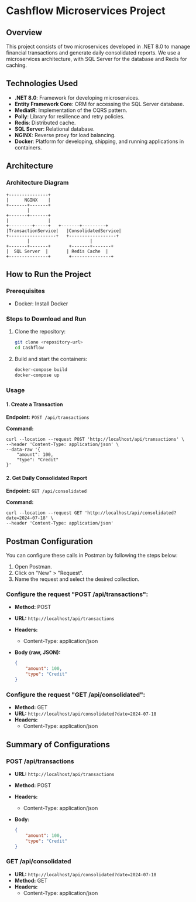

# Cashflow Microservices Project

## Overview

This project consists of two microservices developed in .NET 8.0 to manage financial transactions and generate daily consolidated reports. We use a microservices architecture, with SQL Server for the database and Redis for caching.

## Technologies Used

- **.NET 8.0**: Framework for developing microservices.
- **Entity Framework Core**: ORM for accessing the SQL Server database.
- **MediatR**: Implementation of the CQRS pattern.
- **Polly**: Library for resilience and retry policies.
- **Redis**: Distributed cache.
- **SQL Server**: Relational database.
- **NGINX**: Reverse proxy for load balancing.
- **Docker**: Platform for developing, shipping, and running applications in containers.

## Architecture

### Architecture Diagram

    +---------------+
    |      NGINX    |
    +-------+-------+
            |
    +-------+-------+
    |               |
    +---------+-----+   +-------+---------+
    |TransactionService|   |ConsolidatedService|
    +------------------+   +------------------+
            |                       |
    +-------+-------+       +-------+-------+
    |  SQL Server  |       | Redis Cache  |
    +---------------+       +---------------+

## How to Run the Project

### Prerequisites

- Docker: Install Docker

### Steps to Download and Run

1. Clone the repository:

    ```bash
    git clone <repository-url>
    cd Cashflow
    ```

2. Build and start the containers:

    ```bash
    docker-compose build
    docker-compose up
    ```

### Usage

#### 1. Create a Transaction

**Endpoint:** `POST /api/transactions`

**Command:**

    
    curl --location --request POST 'http://localhost/api/transactions' \
    --header 'Content-Type: application/json' \
    --data-raw '{
        "amount": 100,
        "type": "Credit"
    }'
 

#### 2. Get Daily Consolidated Report

**Endpoint:** `GET /api/consolidated`

**Command:**

 
    curl --location --request GET 'http://localhost/api/consolidated?date=2024-07-18' \
    --header 'Content-Type: application/json'
 

## Postman Configuration

You can configure these calls in Postman by following the steps below:

1. Open Postman.
2. Click on "New" > "Request".
3. Name the request and select the desired collection.

### Configure the request "POST /api/transactions":

- **Method:** POST
- **URL:** `http://localhost/api/transactions`
- **Headers:** 
  - Content-Type: application/json
- **Body (raw, JSON):**

    ```json
    {
        "amount": 100,
        "type": "Credit"
    }
    ```

### Configure the request "GET /api/consolidated":

- **Method:** GET
- **URL:** `http://localhost/api/consolidated?date=2024-07-18`
- **Headers:** 
  - Content-Type: application/json

## Summary of Configurations

### POST /api/transactions

- **URL:** `http://localhost/api/transactions`
- **Method:** POST
- **Headers:**
  - Content-Type: application/json
- **Body:**

    ```json
    {
        "amount": 100,
        "type": "Credit"
    }
    ```

### GET /api/consolidated

- **URL:** `http://localhost/api/consolidated?date=2024-07-18`
- **Method:** GET
- **Headers:**
  - Content-Type: application/json
